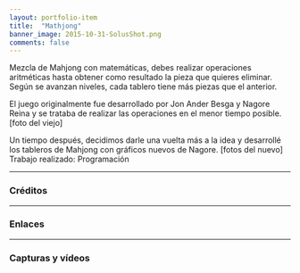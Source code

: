 ```yaml
---
layout: portfolio-item
title:  "Mathjong"
banner_image: 2015-10-31-SolusShot.png
comments: false
---
```


Mezcla de Mahjong con matemáticas, debes realizar operaciones aritméticas hasta obtener como resultado la pieza que quieres eliminar. Según se avanzan niveles, cada tablero tiene más piezas que el anterior.

El juego originalmente fue desarrollado por Jon Ander Besga y Nagore Reina y se trataba de realizar las operaciones en el menor tiempo posible.
[foto del viejo] 

Un tiempo después, decidimos darle una vuelta más a la idea y desarrollé los tableros de Mahjong con gráficos nuevos de Nagore.
[fotos del nuevo]
Trabajo realizado: Programación

---

### Créditos

---

### Enlaces

---

### Capturas y vídeos